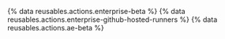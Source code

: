 {% data reusables.actions.enterprise-beta %} {% data reusables.actions.enterprise-github-hosted-runners %} {% data reusables.actions.ae-beta %}
